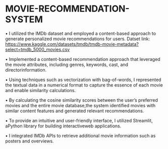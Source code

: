 # MOVIE-RECOMMENDATION-SYSTEM
• I utilized the IMDb dataset and employed a content-based approach to generate personalized movie recommendations for
users.
Datset link:
https://www.kaggle.com/datasets/tmdb/tmdb-movie-metadata?select=tmdb_5000_movies.csv

• Implemented a content-based recommendation approach that
leveraged the movie attributes, including genres, keywords, cast,
and directorinformation.

• Using techniques such as vectorization with bag-of-words, I represented the textual data in a numerical format to capture the
essence of each movie and enable similarity calculations.

• By calculating the cosine similarity scores between the user’s preferred movies and the entire movie database,the system identified
movies with similar content features and generated relevant recommendations.

• To provide an intuitive and user-friendly interface, I utilized
Streamlit, aPython library for building interactiveweb applications.

• I integrated IMDb APIs to retrieve additional movie information
such as posters and overviews.

